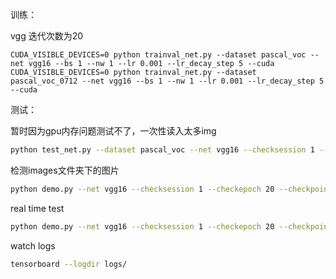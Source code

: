 训练：

vgg 迭代次数为20

```shell
CUDA_VISIBLE_DEVICES=0 python trainval_net.py --dataset pascal_voc --net vgg16 --bs 1 --nw 1 --lr 0.001 --lr_decay_step 5 --cuda
CUDA_VISIBLE_DEVICES=0 python trainval_net.py --dataset pascal_voc_0712 --net vgg16 --bs 1 --nw 1 --lr 0.001 --lr_decay_step 5 --cuda

```

测试：

暂时因为gpu内存问题测试不了，一次性读入太多img

```bash
python test_net.py --dataset pascal_voc --net vgg16 --checksession 1 --checkepoch 20 --checkpoint 10021 --cuda
```

检测images文件夹下的图片
```bash
python demo.py --net vgg16 --checksession 1 --checkepoch 20 --checkpoint 10021 --cuda --load_dir models/vgg16/pascal_voc
```

real time test
```bash
python demo.py --net vgg16 --checksession 1 --checkepoch 20 --checkpoint 10021 --cuda --load_dir models/vgg16/pascal_voc --webcam 12
```

watch logs
```bash
tensorboard --logdir logs/
```
